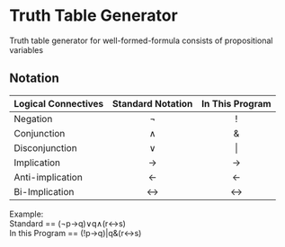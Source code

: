 # Truth Table Generator

Truth table generator for well-formed-formula consists of propositional variables

## Notation

|Logical Connectives|Standard Notation|In This Program|
|----------|:---------------:|:---------:|
|Negation  |¬                |!          |
|Conjunction|∧               |&          |
|Disconjunction|∨            |&#124;     |
|Implication|→               |->         |
|Anti-implication|←          |<-         |
|Bi-Implication|↔︎            |<->        |

  Example:  
  Standard == (¬p→q)∨q∧(r↔︎s)  
  In this Program == (!p->q)|q&(r<->s)  
